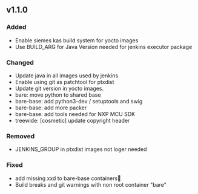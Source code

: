 ## v1.1.0

### Added

* Enable siemes kas build system for yocto images
* Use BUILD_ARG for Java Version needed for jenkins executor package

### Changed

* Update java in all images used by jenkins
* Enable using git as patchtool for ptxdist
* Update git version in yocto images.
* bare: move python to shared base
* bare-base: add python3-dev / setuptools and swig
* bare-base: add more packer
* bare-base: add tools needed for NXP MCU SDK
* treewide: [cosmetic] update copyright header

### Removed

* JENKINS_GROUP in ptxdist images not loger needed

### Fixed

* add missing xxd to bare-base containers
* Build breaks and git warnings with non root container "bare"
